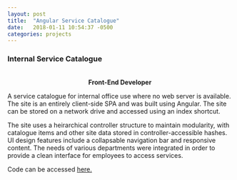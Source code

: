 ```yaml
---
layout: post
title:  "Angular Service Catalogue"
date:   2018-01-11 10:54:37 -0500
categories: projects
---
```

<div class="text-section">
<h3>Internal Service Catalogue</h3> <br>
<b><div style="text-align:center">Front-End Developer</div></b>

<p>A service catalogue for internal office use where no web server is available. The site is an entirely client-side SPA and was built using Angular. The site can be stored on a network drive and accessed using an index shortcut.</p>

<p>The site uses a heirarchical controller structure to maintain modularity, with catalogue items and other site data stored in controller-accessible hashes. UI design features include a collapsable navigation bar and responsive content. The needs of various departments were integrated in order to provide a clean interface for employees to access services. </p>

<p>Code can be accessed <a href="https://github.com/isabellekosteniuk/service-catalogue">here.</a></p>
</div>